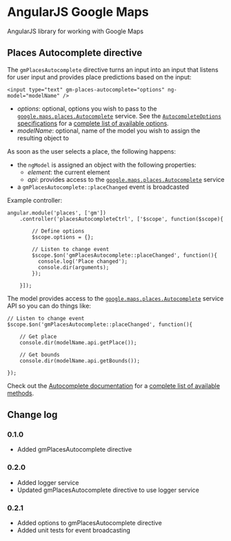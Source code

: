 # AngularJS Google Maps

AngularJS library for working with Google Maps

## Places Autocomplete directive

The `gmPlacesAutocomplete` directive turns an input into an input that listens for user input and provides place predictions based on the input:

    <input type="text" gm-places-autocomplete="options" ng-model="modelName" />

- *options*: optional, options you wish to pass to the [`google.maps.places.Autocomplete`](https://developers.google.com/maps/documentation/javascript/reference?hl=nl#Autocomplete) service. See the [`AutocompleteOptions` specifications](https://developers.google.com/maps/documentation/javascript/reference?hl=nl#AutocompleteOptions) for a [complete list of available options](https://developers.google.com/maps/documentation/javascript/reference?hl=nl#AutocompleteOptions).
- *modelName*: optional, name of the model you wish to assign the resulting object to

As soon as the user selects a place, the following happens:

- the `ngModel` is assigned an object with the following properties:
  + *element*: the current element
  + *api*: provides access to the [`google.maps.places.Autocomplete`](https://developers.google.com/maps/documentation/javascript/reference?hl=nl#Autocomplete) service
- a `gmPlacesAutocomplete::placeChanged` event is broadcasted

Example controller:

    angular.module('places', ['gm'])
        .controller('placesAutocompleteCtrl', ['$scope', function($scope){

            // Define options
            $scope.options = {};

            // Listen to change event
            $scope.$on('gmPlacesAutocomplete::placeChanged', function(){
              console.log('Place changed');
              console.dir(arguments);
            });

        }]);

The model provides access to the [`google.maps.places.Autocomplete`](https://developers.google.com/maps/documentation/javascript/reference?hl=nl#Autocomplete) service API so you can do things like:

    // Listen to change event
    $scope.$on('gmPlacesAutocomplete::placeChanged', function(){

        // Get place
        console.dir(modelName.api.getPlace());

        // Get bounds
        console.dir(modelName.api.getBounds());

    });


Check out the [Autocomplete documentation](https://developers.google.com/maps/documentation/javascript/reference?hl=nl#Autocomplete) for a [complete list of available methods](https://developers.google.com/maps/documentation/javascript/reference?hl=nl#Autocomplete).

## Change log

### 0.1.0

- Added gmPlacesAutocomplete directive

### 0.2.0

- Added logger service
- Updated gmPlacesAutocomplete directive to use logger service

### 0.2.1

- Added options to gmPlacesAutocomplete directive
- Added unit tests for event broadcasting

